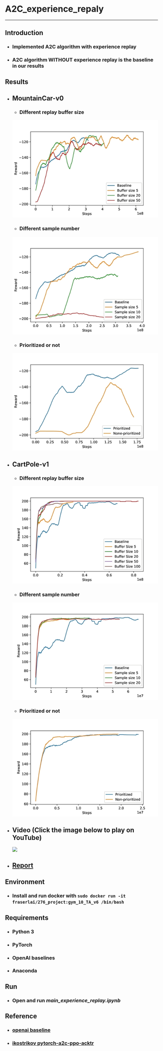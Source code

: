 # **A2C_experience_repaly**
- - -
## **Introduction**
* ### Implemented A2C algorithm with experience replay
* ### A2C algorithm WITHOUT experience replay is the baseline in our results
## **Results**
* ## MountainCar-v0  
     * ### Different replay buffer size
     ![Alt text](imgs/Mountaincar_buff.jpg)  
     * ### Different sample number  
     ![Alt text](imgs/Mountaincar_sample_size.jpg)  
     * ### Prioritized or not  
     ![Alt text](imgs/Mountaincar_prioritized.jpg)  
* ## CartPole-v1  
     * ### Different replay buffer size  
     ![Alt text](imgs/carpole_buffer.jpg)  
     * ### Different sample number  
     ![Alt text](imgs/carpole_sample.jpg)  
     * ### Prioritized or not  
     ![Alt text](imgs/carpole_prioritize.jpg)  
* ## Video (Click the image below to play on YouTube)  
     [![](http://img.youtube.com/vi/mIvstl3QufM/0.jpg)](http://www.youtube.com/watch?v=mIvstl3QufM)
* ## [Report](ece-276-final.pdf)

## **Environment**
* ### Install and run docker with ```sudo docker run -it fraserlai/276_project:gym_10_TA_v6 /bin/bash```

## **Requirements**
* ### Python 3
* ### PyTorch
* ### OpenAI baselines
* ### Anaconda

## **Run** ##
* ### Open and run *main_experience_replay.ipynb*

## **Reference** ##
* ### [openai baseline](https://github.com/openai/baselines/tree/master/baselines/a2c)
* ### [ikostrikov pytorch-a2c-ppo-acktr](https://github.com/ikostrikov/pytorch-a2c-ppo-acktr)
